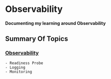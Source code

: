 # Observability
<h4>Documenting my learning around Observability</h4>

<h2>Summary Of Topics</h2>

<h3>

[Observability](https://github.com/EAS-Kalem/k8-learning/tree/main/Observability)
</h3>

```
- Readiness Probe
- Logging
- Monitoring
```
